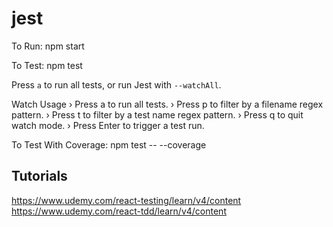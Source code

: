 # jest

To Run:
npm start

To Test:
npm test

Press `a` to run all tests, or run Jest with `--watchAll`.

Watch Usage
 › Press a to run all tests.
 › Press p to filter by a filename regex pattern.
 › Press t to filter by a test name regex pattern.
 › Press q to quit watch mode.
 › Press Enter to trigger a test run.

To Test With Coverage:
npm test -- --coverage


## Tutorials
https://www.udemy.com/react-testing/learn/v4/content
https://www.udemy.com/react-tdd/learn/v4/content
